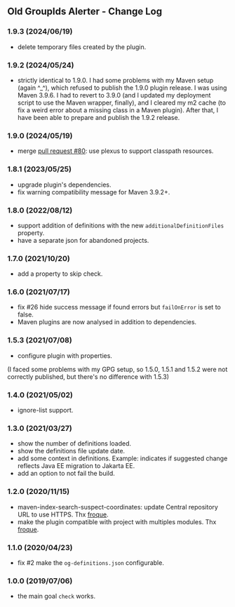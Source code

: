 ## Old GroupIds Alerter - Change Log

### 1.9.3 (2024/06/19)
* delete temporary files created by the plugin.

### 1.9.2 (2024/05/24)
* strictly identical to 1.9.0. I had some problems with my Maven setup (again ^_^), which refused to publish the 1.9.0 plugin release. I was using Maven 3.9.6. I had to revert to 3.9.0 (and I updated my deployment script to use the Maven wrapper, finally), and I cleared my m2 cache (to fix a weird error about a missing class in a Maven plugin). After that, I have been able to prepare and publish the 1.9.2 release.

### 1.9.0 (2024/05/19)
* merge [pull request #80](https://github.com/jonathanlermitage/oga-maven-plugin/pull/80): use plexus to support classpath resources.

### 1.8.1 (2023/05/25)
* upgrade plugin's dependencies.
* fix warning compatibility message for Maven 3.9.2+.

### 1.8.0 (2022/08/12)
* support addition of definitions with the new `additionalDefinitionFiles` property.
* have a separate json for abandoned projects.

### 1.7.0 (2021/10/20)
* add a property to skip check.

### 1.6.0 (2021/07/17)
* fix #26 hide success message if found errors but `failOnError` is set to false.
* Maven plugins are now analysed in addition to dependencies.

### 1.5.3 (2021/07/08)
* configure plugin with properties.

(I faced some problems with my GPG setup, so 1.5.0, 1.5.1 and 1.5.2 were not correctly published, but there's no difference with 1.5.3)

### 1.4.0 (2021/05/02)
* ignore-list support.

### 1.3.0 (2021/03/27)
* show the number of definitions loaded.
* show the definitions file update date.
* add some context in definitions. Example: indicates if suggested change reflects Java EE migration to Jakarta EE.
* add an option to not fail the build.

### 1.2.0 (2020/11/15)
* maven-index-search-suspect-coordinates: update Central repository URL to use HTTPS. Thx [froque](https://github.com/froque).
* make the plugin compatible with project with multiples modules. Thx [froque](https://github.com/froque).

### 1.1.0 (2020/04/23)
* fix #2 make the `og-definitions.json` configurable.

### 1.0.0 (2019/07/06)
* the main goal `check` works.
